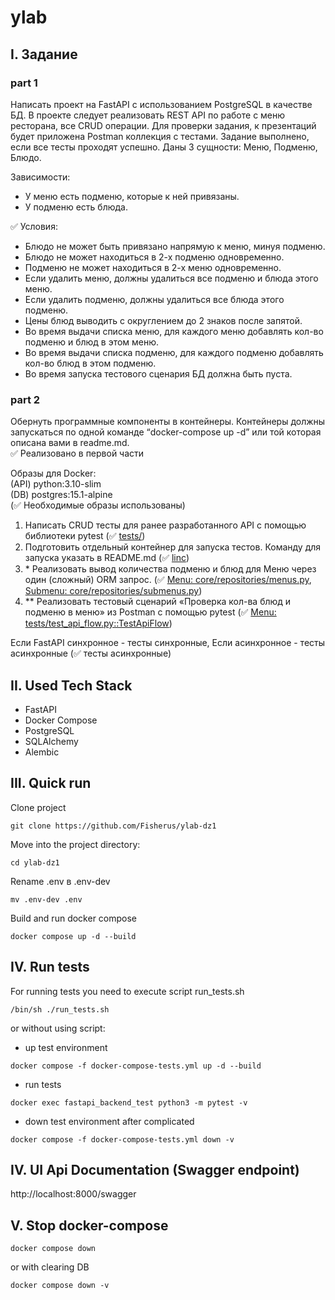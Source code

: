 # ylab

## I. Задание

### part 1

Написать проект на FastAPI с использованием PostgreSQL в качестве БД. В проекте следует реализовать REST API по работе с меню ресторана, все CRUD операции. Для проверки задания, к презентаций будет приложена Postman коллекция с тестами. Задание выполнено, если все тесты проходят успешно.
Даны 3 сущности: Меню, Подменю, Блюдо.

Зависимости:
- У меню есть подменю, которые к ней привязаны.
- У подменю есть блюда.

✅ Условия:
- Блюдо не может быть привязано напрямую к меню, минуя подменю.
- Блюдо не может находиться в 2-х подменю одновременно.
- Подменю не может находиться в 2-х меню одновременно.
- Если удалить меню, должны удалиться все подменю и блюда этого меню.
- Если удалить подменю, должны удалиться все блюда этого подменю.
- Цены блюд выводить с округлением до 2 знаков после запятой.
- Во время выдачи списка меню, для каждого меню добавлять кол-во подменю и блюд в этом меню.
- Во время выдачи списка подменю, для каждого подменю добавлять кол-во блюд в этом подменю.
- Во время запуска тестового сценария БД должна быть пуста.

### part 2

Обернуть программные компоненты в контейнеры. Контейнеры должны запускаться по одной команде “docker-compose up -d” или той которая описана вами в readme.md. <br>
✅ Реализовано в первой части

Образы для Docker: <br> 
(API) python:3.10-slim <br>
(DB) postgres:15.1-alpine <br>
(✅ Необходимые образы использованы)

1. Написать CRUD тесты для ранее разработанного API с помощью библиотеки pytest (✅ [tests/](tests/))
2. Подготовить отдельный контейнер для запуска тестов. Команду для запуска указать в README.md (✅ [linc](https://github.com/Fisherus/ylab-dz1#iv-run-tests))
3. \* Реализовать вывод количества подменю и блюд для Меню через один (сложный) ORM запрос. (✅ [Menu: core/repositories/menus.py](core/repositories/menus.py), [Submenu: core/repositories/submenus.py](core/repositories/submenus.py))
4. ** Реализовать тестовый сценарий «Проверка кол-ва блюд и подменю в меню» из Postman с помощью pytest (✅ [Menu: tests/test_api_flow.py::TestApiFlow](tests/test_api_flow.py))

Если FastAPI синхронное - тесты синхронные, Если асинхронное - тесты асинхронные (✅ тесты асинхронные)


## II. Used Tech Stack

- FastAPI
- Docker Compose
- PostgreSQL
- SQLAlchemy
- Alembic

## III. Quick run

Clone project
```commandline
git clone https://github.com/Fisherus/ylab-dz1
```

Move into the project directory:
```commandline
cd ylab-dz1
```

Rename .env в .env-dev
```commandline
mv .env-dev .env
```
Build and run docker compose
```commandline
docker compose up -d --build
```

## IV. Run tests

For running tests you need to execute script run_tests.sh
```
/bin/sh ./run_tests.sh
```
or without using script:
- up test environment
```commandline
docker compose -f docker-compose-tests.yml up -d --build
```
- run tests
```
docker exec fastapi_backend_test python3 -m pytest -v
```
- down test environment after complicated
```
docker compose -f docker-compose-tests.yml down -v
```


## IV. UI Api Documentation (Swagger endpoint)
http://localhost:8000/swagger

## V. Stop docker-compose

```
docker compose down
```
or with clearing DB 
```commandline
docker compose down -v
```

